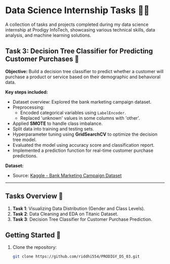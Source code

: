 # Data Science Internship Tasks 🧑‍💻

A collection of tasks and projects completed during my data science internship at Prodigy InfoTech, showcasing various technical skills, data analysis, and machine learning solutions.  


## Task 3: Decision Tree Classifier for Predicting Customer Purchases 🌳  
**Objective:** Build a decision tree classifier to predict whether a customer will purchase a product or service based on their demographic and behavioral data.  

**Key steps included:**  
- Dataset overview: Explored the bank marketing campaign dataset.  
- Preprocessing:  
  - Encoded categorical variables using `LabelEncoder`.  
  - Replaced 'unknown' values in some columns with 'other'.  
- Applied **SMOTE** to handle class imbalance.  
- Split data into training and testing sets.  
- Hyperparameter tuning using **GridSearchCV** to optimize the decision tree model.  
- Evaluated the model using accuracy score and classification report.  
- Implemented a prediction function for real-time customer purchase predictions.  

**Dataset:**  
- Source: [Kaggle - Bank Marketing Campaign Dataset](https://www.kaggle.com/code/janiobachmann/bank-marketing-campaign-opening-a-term-deposit)  

---

## Tasks Overview 📝  
1. **Task 1**: Visualizing Data Distribution (Gender and Class Levels).  
2. **Task 2**: Data Cleaning and EDA on Titanic Dataset.  
3. **Task 3**: Decision Tree Classifier for Customer Purchase Prediction.  

## Getting Started 🚀  
1. Clone the repository:  
   ```bash  
   git clone https://github.com/riddhi554/PRODIGY_DS_03.git  
